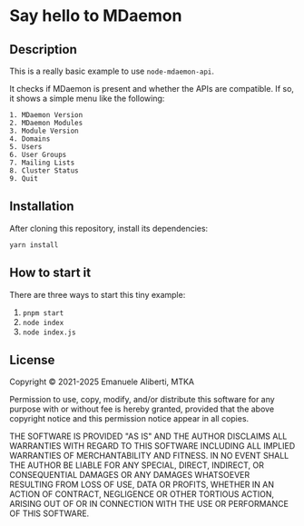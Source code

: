 # Say hello to MDaemon

## Description

This is a really basic example to use `node-mdaemon-api`.

It checks if MDaemon is present and whether the APIs are
compatible. If so, it shows a simple menu like the following:

    1. MDaemon Version
    2. MDaemon Modules
    3. Module Version
    4. Domains
    5. Users
    6. User Groups
    7. Mailing Lists
    8. Cluster Status
    9. Quit

## Installation

After cloning this repository, install its dependencies:

    yarn install

## How to start it

There are three ways to start this tiny example:

1. `pnpm start`
2. `node index`
3. `node index.js`

## License

Copyright &copy; 2021-2025 Emanuele Aliberti, MTKA

Permission to use, copy, modify, and/or distribute this software for any
purpose with or without fee is hereby granted, provided that the above
copyright notice and this permission notice appear in all copies.

THE SOFTWARE IS PROVIDED "AS IS" AND THE AUTHOR DISCLAIMS ALL WARRANTIES
WITH REGARD TO THIS SOFTWARE INCLUDING ALL IMPLIED WARRANTIES OF
MERCHANTABILITY AND FITNESS. IN NO EVENT SHALL THE AUTHOR BE LIABLE FOR
ANY SPECIAL, DIRECT, INDIRECT, OR CONSEQUENTIAL DAMAGES OR ANY DAMAGES
WHATSOEVER RESULTING FROM LOSS OF USE, DATA OR PROFITS, WHETHER IN AN
ACTION OF CONTRACT, NEGLIGENCE OR OTHER TORTIOUS ACTION, ARISING OUT OF
OR IN CONNECTION WITH THE USE OR PERFORMANCE OF THIS SOFTWARE.
